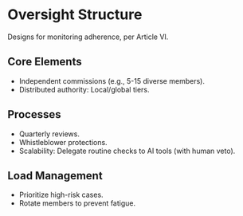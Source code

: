# Oversight Structure

Designs for monitoring adherence, per Article VI.

## Core Elements
- Independent commissions (e.g., 5-15 diverse members).
- Distributed authority: Local/global tiers.

## Processes
- Quarterly reviews.
- Whistleblower protections.
- Scalability: Delegate routine checks to AI tools (with human veto).

## Load Management
- Prioritize high-risk cases.
- Rotate members to prevent fatigue.
